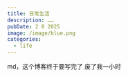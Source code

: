 ```yaml
---
title: 日常生活
description: ……
pubDate: 2 8 2025
image: /image/blue.png
categories:
  - life
---
```


md，这个博客终于要写完了
废了我一小时